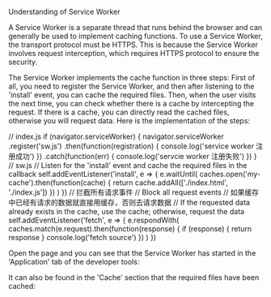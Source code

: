 
 Understanding of Service Worker

A Service Worker is a separate thread that runs behind the browser and can generally be used to implement caching functions. To use a Service Worker, the transport protocol must be HTTPS. This is because the Service Worker involves request interception, which requires HTTPS protocol to ensure the security.

The Service Worker implements the cache function in three steps: First of all, you need to register the Service Worker, and then after listening to the 'install' event, you can cache the required files. Then, when the user visits the next time, you can check whether there is a cache by intercepting the request. If there is a cache, you can directly read the cached files, otherwise you will request data. Here is the implementation of the steps:

// index.js
if (navigator.serviceWorker) {
  navigator.serviceWorker
    .register('sw.js')
    .then(function(registration) {
      console.log('service worker 注册成功')
    })
    .catch(function(err) {
      console.log('servcie worker 注册失败')
    })
}
// sw.js
// Listen for the 'install' event and cache the required files in the callback
self.addEventListener('install', e => {
  e.waitUntil(
    caches.open('my-cache').then(function(cache) {
      return cache.addAll(['./index.html', './index.js'])
    })
  )
})
// 拦截所有请求事件
// Block all request events
// 如果缓存中已经有请求的数据就直接用缓存，否则去请求数据
// If the requested data already exists in the cache, use the cache; otherwise, request the data
self.addEventListener('fetch', e => {
  e.respondWith(
    caches.match(e.request).then(function(response) {
      if (response) {
        return response
      }
      console.log('fetch source')
    })
  )
})


Open the page and you can see that the Service Worker has started in the 'Application' tab of the developer tools:

It can also be found in the 'Cache' section that the required files have been cached:



